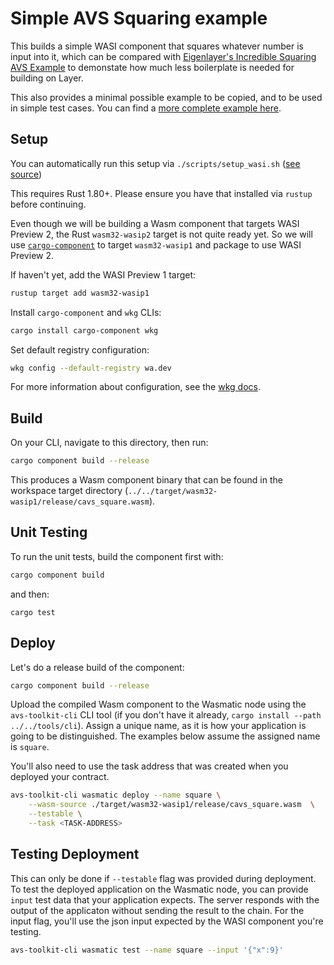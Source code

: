 # Simple AVS Squaring example

This builds a simple WASI component that squares whatever number is input into
it, which can be compared with
[Eigenlayer's Incredible Squaring AVS Example](https://github.com/Layr-Labs/incredible-squaring-avs)
to demonstate how much less boilerplate is needed for building on Layer.

This also provides a minimal possible example to be copied, and to be used
in simple test cases. You can find a [more complete example here](https://github.com/Lay3rLabs/example-avs-oracle).

## Setup

You can automatically run this setup via `./scripts/setup_wasi.sh` ([see source](../../scripts/setup_wasi.sh))

This requires Rust 1.80+. Please ensure you have that installed via `rustup`
before continuing.

Even though we will be building a Wasm component that targets WASI Preview 2, the Rust
`wasm32-wasip2` target is not quite ready yet. So we will use
[`cargo-component`](https://github.com/bytecodealliance/cargo-component) to target
`wasm32-wasip1` and package to use WASI Preview 2.

If haven't yet, add the WASI Preview 1 target:

```bash
rustup target add wasm32-wasip1
```

Install `cargo-component` and `wkg` CLIs:

```bash
cargo install cargo-component wkg
```

Set default registry configuration:

```bash
wkg config --default-registry wa.dev
```

For more information about configuration, see
the [wkg docs](https://github.com/bytecodealliance/wasm-pkg-tools).

## Build

On your CLI, navigate to this directory, then run:

```bash
cargo component build --release
```

This produces a Wasm component binary that can be found
in the workspace target directory (`../../target/wasm32-wasip1/release/cavs_square.wasm`).

## Unit Testing

To run the unit tests, build the component first with:

```bash
cargo component build
```

and then:

```
cargo test
```

## Deploy

Let's do a release build of the component:

```bash
cargo component build --release
```

Upload the compiled Wasm component to the Wasmatic node using the `avs-toolkit-cli` CLI tool (if you don't have it already,
`cargo install --path ../../tools/cli`).
Assign a unique name, as it is how your application is going to be distinguished. The examples below assume
the assigned name is `square`.

You'll also need to use the task address that was created when you deployed your contract.

```bash
avs-toolkit-cli wasmatic deploy --name square \
    --wasm-source ./target/wasm32-wasip1/release/cavs_square.wasm  \
    --testable \
    --task <TASK-ADDRESS>
```

## Testing Deployment

This can only be done if `--testable` flag was provided during deployment.
To test the deployed application on the Wasmatic node, you can provide `input` test data
that your application expects. The server responds with the output of the applicaton without
sending the result to the chain. For the input flag, you'll use the json input expected
by the WASI component you're testing.

```bash
avs-toolkit-cli wasmatic test --name square --input '{"x":9}'
```
